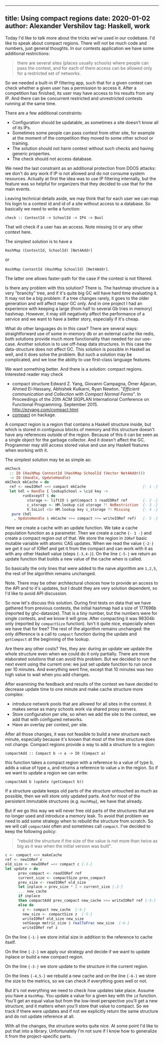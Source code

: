 ----
title: Using compact regions
date: 2020-01-02
author: Alexander Vershilov
tag: Haskell, work
----

Today I'd like to talk more about the tricks we've used in our codebase. 
I'd like to speak about compact regions. There will not be much code and numbers, just general thoughts.
In our contests application we have some additional restrictions:

> there are several sites (places usually schools) where people can pass the contest, and for each of them access can be allowed only for a restricted set of networks.

So we needed a built-in IP filtering app, such that for a given contest can check whether a given user has a permission to access it.
After a competition has finished, its user may have access to his results from any IP. And there can
be concurrent restricted and unrestricted contests running at the same time.

There are a few additional constraints:

  * Configuration should be updatable, as sometimes a site doesn't know all of its IPs.
  * Sometimes some people can pass contest from other site, for example at the moment of the competition they moved to some other school or training.
  * The solution should not harm contest without such checks and having generic properties.
  * The check should not access database.

We need the last constraint as an additional protection from DDOS attacks: we don't do any work if IP is not allowed and do not consume system resources.
Actually at first the idea was to use IP filtering internally, but the feature was so helpful
for organizers that they decided to use that for the main events.

Leaving technical details aside, we may think that for each user we can map his login to a contest id
and id of a site without access to a database. So basically we need to write a function:
```
check :: ContestId -> SchoolId -> IP4 -> Bool
```
That will check if a user has an access. Note missing `IO` or any other context here.

The simplest solution is to have a

`HashMap (ContestId, SchoolId) [Net4Addr]`

or

`HashMap ContestId (HashMap SchoolId) [Net4Addr]`.

The latter one allows faster-path for the case if the contest is not filtered.

Is there any problem with this solution? There is. The hashmap structure is a very "branchy" tree,
and if it's quite big GC will have hard time evaluating it. It may not be a big problem: if a tree changes rarely, it goes to the older generation and will affect major GC only. And in one project I had an experience with keeping
a large (from half to several Gb tries in memory) hashmap. However, it may still negatively
affect the performance of a service and we want to have a better story, especially if it's cheap.

What do other languages do in this case? There are several ways: straightforward use of some in-memory db
or an external cache like redis, both solutions provide much more functionality than needed for
our use-case. Another solution is to use off-heap data structures. In this case the
data-structure does not affect GC. This solution is possible in Haskell as well, and it does solve the problem.
But such a solution may be complicated, and we lose the ability to use first-class language features.

We want something better. And there is a solution: compact regions. Interested reader may check

  * compact structure Edward Z. Yang, Giovanni Campagna, Ömer Ağacan, Ahmed El-Hassany, Abhishek Kulkarni, Ryan Newton. "*Efficient communication and Collection with Compact Normal Forms*". In Proceedings of the 20th ACM SIGPLAN International Conference on Functional Programming. September 2015. http://ezyang.com/compact.html
  * [compact](http://hackage.haskell.org/package/compact) on hackage.

A compact region is a region that contains a Haskell structure inside, but which is stored in contiguous blocks of memory and this structure doesn't have any references outside of the region. Because of this it can be seen as a single object for the garbage collector. And it doesn't affect the GC.
Programmer may still access stored value and use any Haskell features when working with it.

The simplest solution may be as simple as:

```haskell
mkCheck
  :: IO (HashMap ContestId (HashMap SchoolId (Vector Net4Addr)))
  -> IO (Handle, UpdateHandle)
mkCheck mkCache = do
  ref <- newIORef =<< compact mkCache                          {- 1 -}
  let hdl = Handle { lookupSchool = \cid key ->
        runExceptT $ do
          storage <- liftIO $ getCompact $ readIORef ref       {- 2 -}
          c_storage <- HM.lookup cid storage ?! NoRestriction  {- 3 -}
          V.toList <$> HM.lookup key c_storage ?! Missing      {- 4 -}
   pure (hdl
    , UpdateHandle $ mkCache >>= compact >>= writeIORef ref)   {- 5 -}
```

Here we create a cache with an update function. We take a cache population function as a parameter.
Then we create a cache `{- 1 -}` and create a compact region out of that. We store the region in
`IORef` basic mutable variable with atomic CAS updates.
When we read the value `{-2-}` we get it our of IORef and get it from the compact and can work
with it as with any other Haskell value (steps `{-3,4-}`).
On the line `{-5-}` we return an update function that builds a new value of the cache when is called.

So basically the only lines that were added to the naive algorithm are `1,2,5`, the rest of the
algorithm remains unchanged.

Note. There may be other architectural choices how to provide an access to the API and to it's
updates, but I doubt they are very solution dependent, so I'd like to avoid API discussion.

So now let's discuss this solution. During first tests on data that we have gathered from
previous contests, the initial hashmap had a size of 177696b (reported by ghc-datasize).
That is a tiny number, but the numbers were for single contests, and we know it will grow.
After compacting it was 98304b only (reported by `compactSize` function). Isn't it quite nice, especially
when we have that for free? The rest of the algorithm remains unchanged: the only difference is
a call to `compact` function during the update and `getCompact` at the beginning of the lookup.

Are there any other costs? Yes, they are: during an update we update the whole structure even
when we could do it only partially.
There are more elaborated solutions that can avoid this problem. But we decided to run the next
event using the current one: we just set update function to run once per 10 minutes.
And everything went fine, except that 10 minutes was two high value to wait when you add changes.

After examining the feedback and results of the contest we have decided to decrease update time
to one minute and make cache structure more complex:

   * introduce network pools that are allowed for all sites in the contest. It makes sense as many schools work via shared proxy servers.
   * Store configuration per site, so when we add the site to the contest, we add that with configured networks.
   * Have an overlay per contest, per site.

After all those changes, it was not feasible to build a new structure each minute, especially
because it's known that most of the time structure does not change. Compact regions provide a
way to add a structure to a region:
```
compactAdd :: Compact b -> a -> IO (Compact a)
```
this function takes a compact region with a reference to a value of type b, adds a value of type
`a`, and returns a reference to value `a` in the region. So if we want to update a region we can write:
```
compactAdd b (update (getCompact b))
```

If a structure update keeps old parts of the structure untouched as much as possible,
then we will store only updated parts. And for most of the persistent immutable structures (e.g. `HashMap`),
we have that already. 

But if we go this way we will never free old parts of the structures that are no longer used
and introduce a memory leak. To avoid that problem we need to add some strategy when to rebuild
the structure from scratch. So
we will call `compactAdd` often and sometimes call `compact`.
I've decided to keep the following policy:

> "rebuild the structure if the size of the value is not more than twice as big as it was when the initial version was built".

```haskell
c <- compact =<< makeCache
ref <- newIORef c
old_size <- newIORef =<< compact c {-1-}
let update = do
      prev_compact <- readIORef ref
      current_size <- compactSize prev_compact
      prev_size <- readIORef old_size
      let inplace = prev_size * 2 > current_size {-2-}
      ... new_cache
      if inplace
      then compactAdd prev_compact new_cache >>= writeIORef ref {-3-}
      else do
        z <- compact new_cache  {-4-}
        new_size <- compactSize z  {-5-}
        writeIORef old_size new_size 
        setGauge metric_size $ realToFrac new_size  {-6-}
        writeIORef ref z
```
On the line `{-1-}` we store initial size in addition to the reference to cache itself.

On the line `{-2-}` we apply our strategy and decide if we want to update inplace or build a new compact region.

On the line `{-3-}` we store update to the structure in the current region.

On the lines `{-4,5-}` we rebuild a new cache and on the line `{-6-}` we store the size to the metrics, so we can check if everything goes well or not.

But it's not everything we need to check how updates take place. Assume you have a `HashMap`.
You update a value for a given key with the `id` function. You'll get an equal value but
from the low-level perspective you'll get a new structure, and it matters when
you'll store that value to compact. So we track if there were updates and if not we
explicitly return the same structure and do not update reference at all.

With all the changes, the structure works quite nice. At some point I'd like to put that into a library.
Unfortunately I'm not sure if I know how to generalize it from the project-specific parts.

